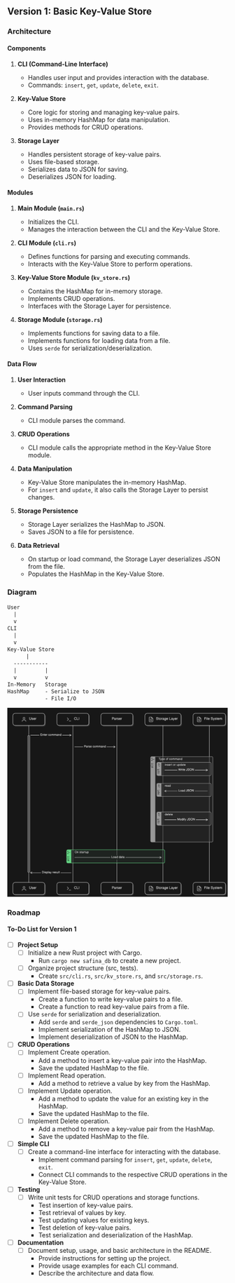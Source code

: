 
## Version 1: Basic Key-Value Store

### Architecture

#### Components
1. **CLI (Command-Line Interface)**
   - Handles user input and provides interaction with the database.
   - Commands: `insert`, `get`, `update`, `delete`, `exit`.

2. **Key-Value Store**
   - Core logic for storing and managing key-value pairs.
   - Uses in-memory HashMap for data manipulation.
   - Provides methods for CRUD operations.

3. **Storage Layer**
   - Handles persistent storage of key-value pairs.
   - Uses file-based storage.
   - Serializes data to JSON for saving.
   - Deserializes JSON for loading.

#### Modules

1. **Main Module (`main.rs`)**
   - Initializes the CLI.
   - Manages the interaction between the CLI and the Key-Value Store.

2. **CLI Module (`cli.rs`)**
   - Defines functions for parsing and executing commands.
   - Interacts with the Key-Value Store to perform operations.

3. **Key-Value Store Module (`kv_store.rs`)**
   - Contains the HashMap for in-memory storage.
   - Implements CRUD operations.
   - Interfaces with the Storage Layer for persistence.

4. **Storage Module (`storage.rs`)**
   - Implements functions for saving data to a file.
   - Implements functions for loading data from a file.
   - Uses `serde` for serialization/deserialization.

#### Data Flow

1. **User Interaction**
   - User inputs command through the CLI.

2. **Command Parsing**
   - CLI module parses the command.

3. **CRUD Operations**
   - CLI module calls the appropriate method in the Key-Value Store module.

4. **Data Manipulation**
   - Key-Value Store manipulates the in-memory HashMap.
   - For `insert` and `update`, it also calls the Storage Layer to persist changes.

5. **Storage Persistence**
   - Storage Layer serializes the HashMap to JSON.
   - Saves JSON to a file for persistence.

6. **Data Retrieval**
   - On startup or load command, the Storage Layer deserializes JSON from the file.
   - Populates the HashMap in the Key-Value Store.

### Diagram

```
User
  |
  v
CLI
  |
  v
Key-Value Store
      |
  -----------
  |         |
  v         v
In-Memory   Storage
HashMap     - Serialize to JSON
            - File I/O
```
<img src="../ressources/version1-diagram.png" alt="v1-diagram" width="900">


### Roadmap

#### To-Do List for Version 1

- [ ] **Project Setup**
  - [ ] Initialize a new Rust project with Cargo.
    - Run `cargo new safina_db` to create a new project.
  - [ ] Organize project structure (src, tests).
    - Create `src/cli.rs`, `src/kv_store.rs`, and `src/storage.rs`.

- [ ] **Basic Data Storage**
  - [ ] Implement file-based storage for key-value pairs.
    - Create a function to write key-value pairs to a file.
    - Create a function to read key-value pairs from a file.
  - [ ] Use `serde` for serialization and deserialization.
    - Add `serde` and `serde_json` dependencies to `Cargo.toml`.
    - Implement serialization of the HashMap to JSON.
    - Implement deserialization of JSON to the HashMap.

- [ ] **CRUD Operations**
  - [ ] Implement Create operation.
    - Add a method to insert a key-value pair into the HashMap.
    - Save the updated HashMap to the file.
  - [ ] Implement Read operation.
    - Add a method to retrieve a value by key from the HashMap.
  - [ ] Implement Update operation.
    - Add a method to update the value for an existing key in the HashMap.
    - Save the updated HashMap to the file.
  - [ ] Implement Delete operation.
    - Add a method to remove a key-value pair from the HashMap.
    - Save the updated HashMap to the file.

- [ ] **Simple CLI**
  - [ ] Create a command-line interface for interacting with the database.
    - Implement command parsing for `insert`, `get`, `update`, `delete`, `exit`.
    - Connect CLI commands to the respective CRUD operations in the Key-Value Store.

- [ ] **Testing**
  - [ ] Write unit tests for CRUD operations and storage functions.
    - Test insertion of key-value pairs.
    - Test retrieval of values by key.
    - Test updating values for existing keys.
    - Test deletion of key-value pairs.
    - Test serialization and deserialization of the HashMap.

- [ ] **Documentation**
  - [ ] Document setup, usage, and basic architecture in the README.
    - Provide instructions for setting up the project.
    - Provide usage examples for each CLI command.
    - Describe the architecture and data flow.
